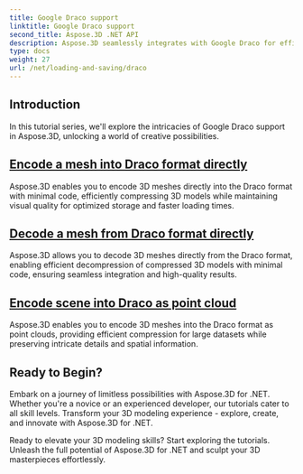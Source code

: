 ```yaml
---
title: Google Draco support
linktitle: Google Draco support
second_title: Aspose.3D .NET API
description: Aspose.3D seamlessly integrates with Google Draco for efficient compression and decompression of 3D models, optimizing file sizes and enhancing performance.
type: docs
weight: 27
url: /net/loading-and-saving/draco
---
```

## Introduction

In this tutorial series, we'll explore the intricacies of Google Draco support in Aspose.3D, unlocking a world of creative possibilities.

## [Encode a mesh into Draco format directly](encode-mesh)

Aspose.3D enables you to encode 3D meshes directly into the Draco format with minimal code, efficiently compressing 3D models while maintaining visual quality for optimized storage and faster loading times.

## [Decode a mesh from Draco format directly](decode-mesh)

Aspose.3D allows you to decode 3D meshes directly from the Draco format, enabling efficient decompression of compressed 3D models with minimal code, ensuring seamless integration and high-quality results.

## [Encode scene into Draco as point cloud](encode-scene-as-point-cloud)

Aspose.3D enables you to encode 3D meshes into the Draco format as point clouds, providing efficient compression for large datasets while preserving intricate details and spatial information.


## Ready to Begin?

Embark on a journey of limitless possibilities with Aspose.3D for .NET. Whether you're a novice or an experienced developer, our tutorials cater to all skill levels. Transform your 3D modeling experience - explore, create, and innovate with Aspose.3D for .NET.

Ready to elevate your 3D modeling skills? Start exploring the tutorials. Unleash the full potential of Aspose.3D for .NET and sculpt your 3D masterpieces effortlessly.